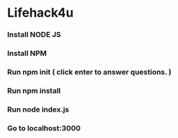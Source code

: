 # Lifehack4u

### Install NODE JS

### Install NPM

### Run npm init ( click enter to answer questions. )

### Run npm install

### Run node index.js

### Go to localhost:3000
